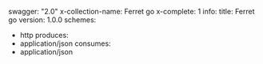 swagger: "2.0"
x-collection-name: Ferret go
x-complete: 1
info:
  title: Ferret go
  version: 1.0.0
schemes:
- http
produces:
- application/json
consumes:
- application/json